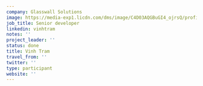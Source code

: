 ```yaml
---
company: Glasswall Solutions
image: https://media-exp1.licdn.com/dms/image/C4D03AQGBuGI4_ojrsQ/profile-displayphoto-shrink_200_200/0?e=1597276800&v=beta&t=xchZcb3NlPzzDzk_VXAYj8ybXmId3RS85itlroP-NEg
job_title: Senior developer
linkedin: vinhtram
notes: ''
project_leader: ''
status: done
title: Vinh Tram
travel_from: ''
twitter: ''
type: participant
website: ''
---
```

